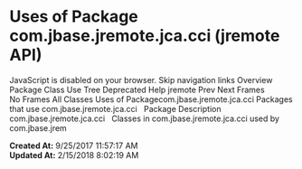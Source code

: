 # Uses of Package com.jbase.jremote.jca.cci (jremote   API)

JavaScript is disabled on your browser. Skip navigation links Overview Package Class Use Tree Deprecated Help jremote Prev Next Frames No Frames All Classes Uses of Packagecom.jbase.jremote.jca.cci Packages that use com.jbase.jremote.jca.cci   Package Description com.jbase.jremote.jca.cci   Classes in com.jbase.jremote.jca.cci used by com.jbase.jrem  

**Created At:** 9/25/2017 11:57:17 AM  
**Updated At:** 2/15/2018 8:02:19 AM  

